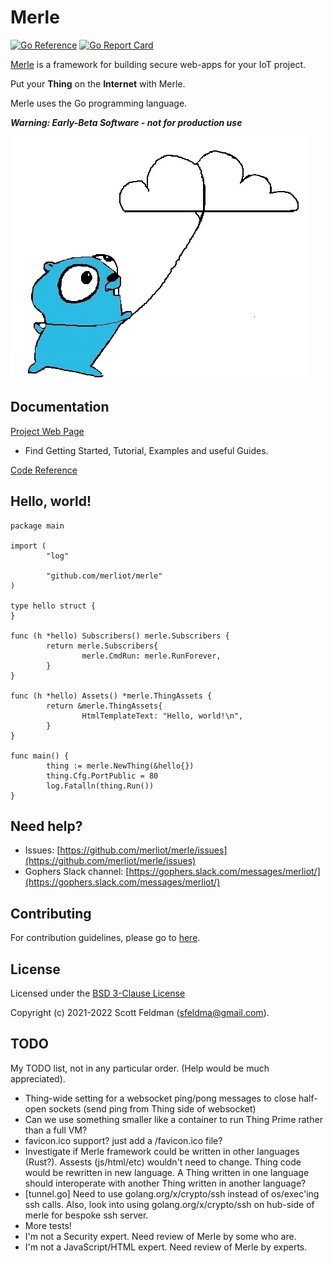 # Merle

[![Go Reference](https://pkg.go.dev/badge/pkg.dev.go/github.com/merliot/merle.svg)](https://pkg.go.dev/github.com/merliot/merle)
[![Go Report Card](https://goreportcard.com/badge/github.com/merliot/merle)](https://goreportcard.com/report/github.com/merliot/merle)

[Merle](https://merliot.org) is a framework for building secure web-apps for your IoT project.

Put your **Thing** on the **Internet** with Merle.

Merle uses the Go programming language.

***Warning: Early-Beta Software - not for production use***

![Gopher Thing](gopher_cloud.png)

## Documentation

[Project Web Page](https://merliot.org)

- Find Getting Started, Tutorial, Examples and useful Guides.

[Code Reference](https://pkg.go.dev/github.com/merliot/merle)

## Hello, world!

```
package main

import (
        "log"

        "github.com/merliot/merle"
)

type hello struct {
}

func (h *hello) Subscribers() merle.Subscribers {
        return merle.Subscribers{
                merle.CmdRun: merle.RunForever,
        }
}

func (h *hello) Assets() *merle.ThingAssets {
        return &merle.ThingAssets{
                HtmlTemplateText: "Hello, world!\n",
        }
}

func main() {
        thing := merle.NewThing(&hello{})
        thing.Cfg.PortPublic = 80
        log.Fatalln(thing.Run())
}
```

## Need help?
* Issues: [https://github.com/merliot/merle/issues](https://github.com/merliot/merle/issues)
* Gophers Slack channel: [https://gophers.slack.com/messages/merliot/](https://gophers.slack.com/messages/merliot/)

## Contributing
For contribution guidelines, please go to [here](https://github.com/merliot/merle/blob/main/CONTRIBUTING.md).

## License
Licensed under the [BSD 3-Clause License](https://github.com/merliot/merle/blob/main/LICENSE)

Copyright (c) 2021-2022 Scott Feldman (sfeldma@gmail.com).

## TODO

My TODO list, not in any particular order.  (Help would be much appreciated).

 - Thing-wide setting for a websocket ping/pong messages to close half-open sockets
 	(send ping from Thing side of websocket)
 - Can we use something smaller like a container to run Thing Prime rather than a full VM?
 - favicon.ico support?  just add a /favicon.ico file?
 - Investigate if Merle framework could be written in other languages (Rust?).
   Assests (js/html/etc) wouldn't need to change.  Thing code would be rewritten in new language.
   A Thing written in one language should interoperate with another Thing written in another language?
 - [tunnel.go] Need to use golang.org/x/crypto/ssh instead of os/exec'ing ssh calls.  Also, look
   into using golang.org/x/crypto/ssh on hub-side of merle for bespoke ssh server.
 - More tests!
 - I'm not a Security expert.  Need review of Merle by some who are.
 - I'm not a JavaScript/HTML expert.  Need review of Merle by experts.

